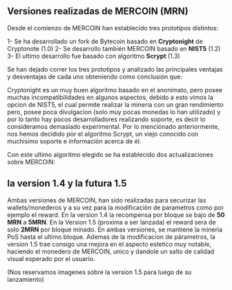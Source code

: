 <!-- TITLE: Versiones -->
<!-- SUBTITLE: Versiones 1 a 1.5-->

## Versiones realizadas de MERCOIN (MRN)
Desde el comienzo de MERCOIN han establecido tres prototipos distintos:

1- Se ha desarrollado un fork de Bytecoin basado en **Cryptonight** de Cryptonote (1.0)
2- Se desarrollo también MERCOIN basado en **NIST5** (1.2)
3- El ultimo desarrollo fue basado con algoritmo **Scrypt** (1.3)

Se han dejado correr los tres prototipos y analizado las principales ventajas y desventajas de cada uno obteniendo como conclusión que:

Cryptonight es un muy buen algoritmo basado en el anonimato, pero posee muchas incompatibilidades en algunos aspectos, debido a esto vimos la opcion de NIST5, el cual permite realizar la mineria con un gran rendimiento pero, posee poca divulgacion (solo muy pocas monedas lo han utilizado) y por lo tanto hay pocos desarrolladores realizando soporte, es decir lo consideramos demasiado experimental. Por lo mencionado anteriormente, nos hemos decidido por el algoritmo Scrypt, un viejo conocido con muchisimo soporte e información acerca de él.

Con este ultimo algoritmo elegido se ha establecido dos actualizaciones sobre MERCOIN:

## **la version 1.4 y la futura 1.5**

Ambas versiones de MERCOIN, han sido realizadas para securizar las wallets/monederos y a su vez para la modificaciòn de parametros como por ejemplo el reward.
En la version 1.4 la recompensa por bloque se bajo de **50 MRN** a **5MRN**.
En la Version 1.5 (proxima a ser lanzada) el reward sera de solo **2MRN** por bloque minado. En ambas versiones, se mantiene la mineria PoS hasta el ultimo bloque.
Ademas de la modificacion de pàrametros, la version 1.5 trae consigo una mejora en el aspecto estetico muy notable, haciendo el monedero de MERCOIN, unico y dandole un salto de calidad visual esperado por el usuario.

(Nos reservamos imagenes sobre la version 1.5 para luego de su lanzamiento)

